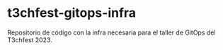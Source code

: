 # t3chfest-gitops-infra
Repositorio de código con la infra necesaria para el taller de GitOps del T3chfest 2023.
